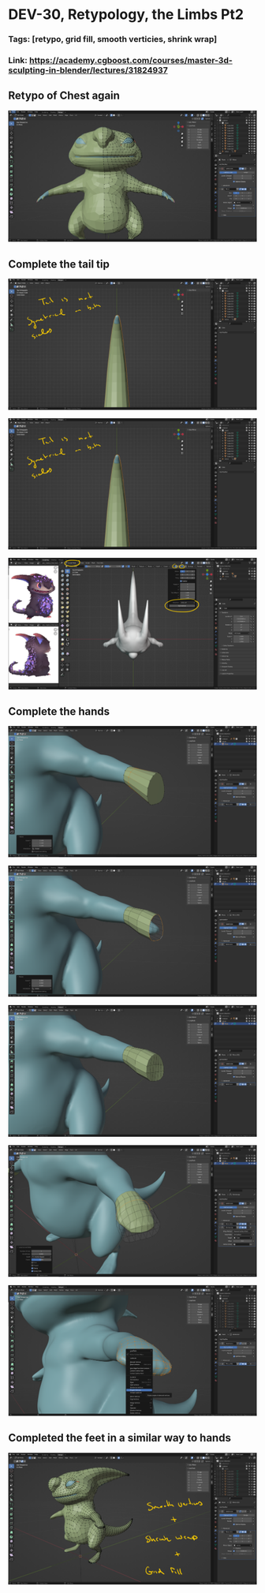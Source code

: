 # DEV-30, Retypology, the Limbs Pt2
### Tags: [retypo, grid fill, smooth verticies, shrink wrap]
### Link: <https://academy.cgboost.com/courses/master-3d-sculpting-in-blender/lectures/31824937>

## Retypo of Chest again

![](../images/DEV-31/DEV-31-A1.png)

## Complete the tail tip

![](../images/DEV-31/DEV-31-B1.png)

![](../images/DEV-31/DEV-31-B1.png)

![](../images/DEV-31/DEV-31-B2.png)

## Complete the hands

![](../images/DEV-31/DEV-31-C1.png)

![](../images/DEV-31/DEV-31-C2.png)

![](../images/DEV-31/DEV-31-C3.png)

![](../images/DEV-31/DEV-31-C4.png)

![](../images/DEV-31/DEV-31-C5.png)

## Completed the feet in a similar way to hands

![](../images/DEV-31/DEV-31-D1.png)